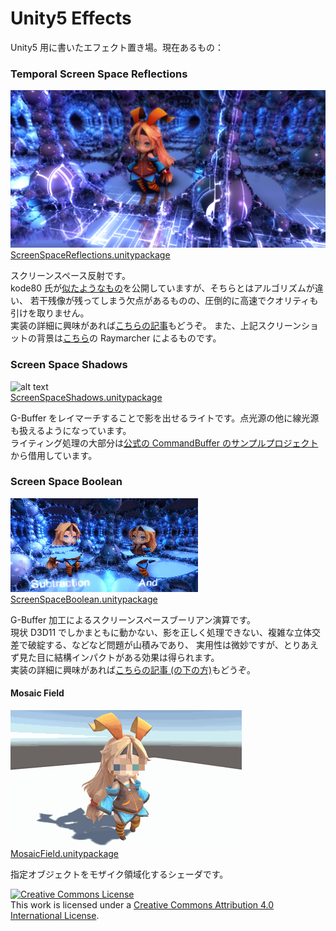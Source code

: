 Unity5 Effects
============

Unity5 用に書いたエフェクト置き場。現在あるもの：  

### Temporal Screen Space Reflections
![alt text](doc/ScreenSpaceReflections.png)  
[ScreenSpaceReflections.unitypackage](https://github.com/i-saint/Unity5Effects/raw/master/Packages/ScreenSpaceReflections.unitypackage)  

スクリーンスペース反射です。  
kode80 氏が[似たようなもの](https://github.com/kode80/kode80SSR)を公開していますが、そちらとはアルゴリズムが違い、
若干残像が残ってしまう欠点があるものの、圧倒的に高速でクオリティも引けを取りません。  
実装の詳細に興味があれば[こちらの記事](http://i-saint.hatenablog.com/entry/2014/12/05/174706)もどうぞ。
また、上記スクリーンショットの背景は[こちら](https://github.com/i-saint/RaymarchingOnUnity5)の Raymarcher によるものです。

### Screen Space Shadows
![alt text](doc/ScreenSpaceShadows.gif)  
[ScreenSpaceShadows.unitypackage](https://github.com/i-saint/Unity5Effects/raw/master/Packages/ScreenSpaceShadows.unitypackage)  

G-Buffer をレイマーチすることで影を出せるライトです。点光源の他に線光源も扱えるようになっています。  
ライティング処理の大部分は<a href="http://blogs.unity3d.com/2015/02/06/extending-unity-5-rendering-pipeline-command-buffers/">公式の CommandBuffer のサンプルプロジェクト</a>から借用しています。

### Screen Space Boolean
![alt text](doc/Boolean.gif)  
[ScreenSpaceBoolean.unitypackage](https://github.com/i-saint/Unity5Effects/raw/master/Packages/ScreenSpaceBoolean.unitypackage)  

G-Buffer 加工によるスクリーンスペースブーリアン演算です。  
現状 D3D11 でしかまともに動かない、影を正しく処理できない、複雑な立体交差で破綻する、などなど問題が山積みであり、
実用性は微妙ですが、とりあえず見た目に結構インパクトがある効果は得られます。  
実装の詳細に興味があれば[こちらの記事 (の下の方)](http://i-saint.hatenablog.com/entry/2014/07/25/001608)もどうぞ。

#### Mosaic Field
![alt text](doc/mosaic.gif)  
[MosaicField.unitypackage](https://github.com/i-saint/Unity5Effects/raw/master/Packages/MosaicField.unitypackage)  

指定オブジェクトをモザイク領域化するシェーダです。

<a rel="license" href="http://creativecommons.org/licenses/by/4.0/"><img alt="Creative Commons License" style="border-width:0" src="https://i.creativecommons.org/l/by/4.0/88x31.png" /></a><br />This work is licensed under a <a rel="license" href="http://creativecommons.org/licenses/by/4.0/">Creative Commons Attribution 4.0 International License</a>.
